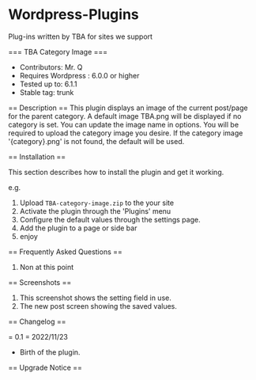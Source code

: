 # Wordpress-Plugins
Plug-ins written by TBA for sites we support

=== TBA Category Image ===
- Contributors: Mr. Q
- Requires Wordpress : 6.0.0 or higher
- Tested up to: 6.1.1
- Stable tag: trunk

== Description ==
This plugin displays an image of the current post/page for the parent category.  A default image
TBA.png will be displayed if no category is set.  You can update the image name in options.  You 
will be required to upload the category image you desire.  If the category image '{category}.png'
is not found, the default will be used.

== Installation ==

This section describes how to install the plugin and get it working.

e.g.

1. Upload `TBA-category-image.zip` to the your site
2. Activate the plugin through the 'Plugins' menu
3. Configure the default values through the settings page.
4. Add the plugin to a page or side bar
5. enjoy

== Frequently Asked Questions ==
1. Non at this point

== Screenshots ==

1. This screenshot shows the setting field in use.
2. The new post screen showing the saved values.

== Changelog ==

= 0.1 = 2022/11/23
* Birth of the plugin.

== Upgrade Notice ==

